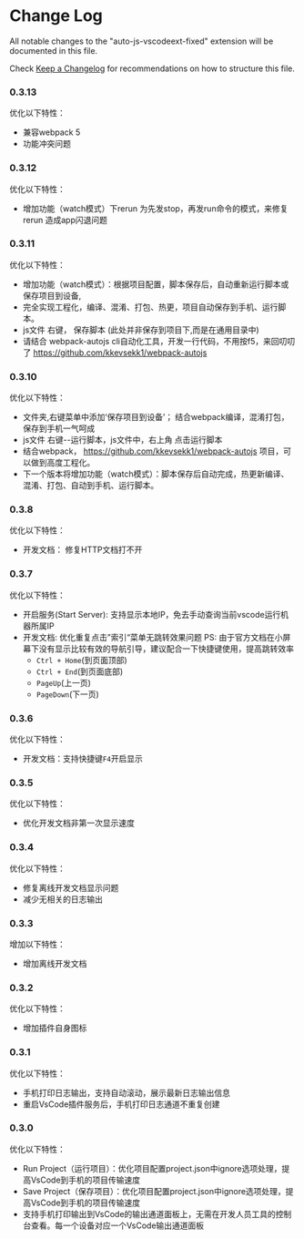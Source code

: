 # Change Log
All notable changes to the "auto-js-vscodeext-fixed" extension will be documented in this file.

Check [Keep a Changelog](http://keepachangelog.com/) for recommendations on how to structure this file.

### 0.3.13
优化以下特性：
* 兼容webpack 5
* 功能冲突问题

### 0.3.12
优化以下特性：
* 增加功能（watch模式）下rerun 为先发stop，再发run命令的模式，来修复rerun 造成app闪退问题

### 0.3.11
优化以下特性：
* 增加功能（watch模式）：根据项目配置，脚本保存后，自动重新运行脚本或保存项目到设备,
* 完全实现工程化，编译、混淆、打包、热更，项目自动保存到手机、运行脚本。
* js文件 右键， 保存脚本 (此处并非保存到项目下,而是在通用目录中)
* 请结合 webpack-autojs cli自动化工具，开发一行代码，不用按f5，来回叨叨了 https://github.com/kkevsekk1/webpack-autojs

### 0.3.10
优化以下特性：
* 文件夹,右键菜单中添加‘保存项目到设备’； 结合webpack编译，混淆打包，保存到手机一气呵成
* js文件 右键--运行脚本，js文件中，右上角 点击运行脚本
* 结合webpack， https://github.com/kkevsekk1/webpack-autojs 项目，可以做到高度工程化。
* 下一个版本将增加功能（watch模式）：脚本保存后自动完成，热更新编译、混淆、打包、自动到手机、运行脚本。
  

### 0.3.8
优化以下特性：
* 开发文档： 修复HTTP文档打不开

### 0.3.7
优化以下特性：
* 开启服务(Start Server): 支持显示本地IP，免去手动查询当前vscode运行机器所属IP
* 开发文档: 优化重复点击”索引“菜单无跳转效果问题
    PS: 由于官方文档在小屏幕下没有显示比较有效的导航引导，建议配合一下快捷键使用，提高跳转效率
    - `Ctrl + Home`(到页面顶部)
    - `Ctrl + End`(到页面底部)
    - `PageUp`(上一页)
    - `PageDown`(下一页)

### 0.3.6
优化以下特性：
* 开发文档：支持快捷键`F4`开启显示

### 0.3.5
优化以下特性：
* 优化开发文档非第一次显示速度

### 0.3.4
优化以下特性：
* 修复离线开发文档显示问题
* 减少无相关的日志输出

### 0.3.3
增加以下特性：
* 增加离线开发文档

### 0.3.2
优化以下特性：
* 增加插件自身图标

### 0.3.1
优化以下特性：
* 手机打印日志输出，支持自动滚动，展示最新日志输出信息
* 重启VsCode插件服务后，手机打印日志通道不重复创建

### 0.3.0 
优化以下特性：
* Run Project（运行项目）：优化项目配置project.json中ignore选项处理，提高VsCode到手机的项目传输速度
* Save Project（保存项目）：优化项目配置project.json中ignore选项处理，提高VsCode到手机的项目传输速度
* 支持手机打印输出到VsCode的输出通道面板上，无需在开发人员工具的控制台查看。每一个设备对应一个VsCode输出通道面板

<!-- | 功能 | 快捷键 | 说明 |
| ---- | ---- | ---- |
| 打开文档(Open Document) | `F4` | 打开Auto.js离线开发文档 |
| 开启服务(Start Server) |  | 启动插件服务。之后在确保手机和电脑在同一区域网的情况下，在Auto.js的侧拉菜单中使用连接电脑功能连接 |
| 停止服务(Stop Server) |  | 停止插件服务 |
| 运行脚本(Run) | `F5` | 运行当前编辑器的脚本。如果有多个设备连接，则在所有设备运行 |
| 重新运行(Rerun) | `Ctrl+Shift+F5`<br/>`Cmd+Shift+F5` | 停止当前文件对应的脚本并重新运行。如果有多个设备连接，则在所有设备重新运行 |
| 停止当前脚本(Stop) | `Shift+F5` | 停止当前文件对应的脚本。如果有多个设备连接，则在所有设备停止 |
| 停止所有脚本(Stop All) |  | 停止所有正在运行的脚本。如果有多个设备连接，则在所有设备运行所有脚本 |
| 保存到所有设备(Save) | `Ctrl+Shift+S`<br/>`Cmd+Shift+S` | 保存当前文件到手机的脚本默认目录（文件名会加上前缀remote)。如果有多个设备连接，则在所有设备保存 |
| 在指定设备运行脚本(Run On Device) | `Ctrl+F5`<br/>`Cmd+F5` | 弹出设备菜单并在指定设备运行脚本 |
| 保存到指定设备(Save On Device) |  | 弹出设备菜单并在指定设备保存脚本 |
| 新建项目(New Project) |  | 选择一个空文件夹（或者在文件管理器中新建一个空文件夹），将会自动创建一个项目 |
| 运行项目(Run Project) |  | 运行一个项目，需要Auto.js 4.0.4Alpha5以上支持 |
| 保存项目到设备(Save Project) |  | 保存一个项目，需要Auto.js 4.0.4Alpha5以上支持 | -->